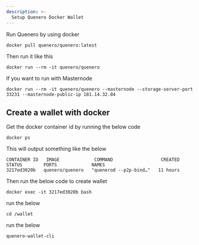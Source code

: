 ```yaml
---
description: >-
  Setup Quenero Docker Wallet
---
```



Run Quenero by using docker

```text
docker pull quenero/quenero:latest
```

Then run it like this

```text
docker run --rm -it quenero/quenero 
```

If you want to run with Masternode
```text
docker run --rm -it quenero/quenero --masternode --storage-server-port 33231 --masternode-public-ip 181.14.32.84
```

## Create a wallet with docker
Get the docker container id by running the below code

```text
docker ps 
```
This will output something like the below 
```text
CONTAINER ID   IMAGE             COMMAND                  CREATED        STATUS        PORTS             NAMES
3217ed3020b   quenero/quenero   "quenerod --p2p-bind…"   11 hours 
```
Then run the below code to create wallet

```text
docker exec -it 3217ed3020b bash
```

run the below

```text
cd /wallet
```
run the below

```text
quenero-wallet-cli
```
